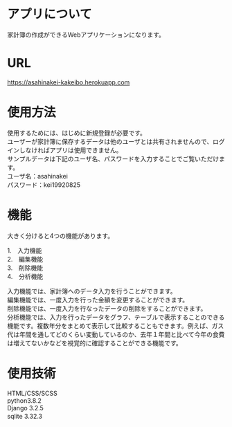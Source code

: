 # アプリについて
家計簿の作成ができるWebアプリケーションになります。

# URL
https://asahinakei-kakeibo.herokuapp.com

# 使用方法
使用するためには、はじめに新規登録が必要です。<br>ユーザーが家計簿に保存するデータは他のユーザとは共有されませんので、ログインしなければアプリは使用できません。
<br>サンプルデータは下記のユーザ名、パスワードを入力することでご覧いただけます。
<br>ユーザ名：asahinakei
<br>パスワード：kei19920825

# 機能
大きく分けると4つの機能があります。  

1.　入力機能
<br>2.　編集機能
<br>3.　削除機能
<br>4.　分析機能

入力機能では、家計簿へのデータ入力を行うことができます。
<br>編集機能では、一度入力を行った金額を変更することができます。
<br>削除機能では、一度入力を行なったデータの削除をすることができます。
<br>分析機能では、入力を行ったデータをグラフ、テーブルで表示することのできる機能です。複数年分をまとめて表示して比較することもできます。例えば、ガス代は年間を通してどのくらい変動しているのか、去年１年間と比べて今年の食費は増えてないかなどを視覚的に確認することができる機能です。

# 使用技術
HTML/CSS/SCSS<br>python3.8.2<br>Django 3.2.5<br>sqlite 3.32.3　　

